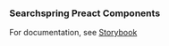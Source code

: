 ### Searchspring Preact Components

For documentation, see [Storybook](https://searchspring.github.io/snap/packages/snap-preact-components/docs/?path=/story/doumentation-about--page)